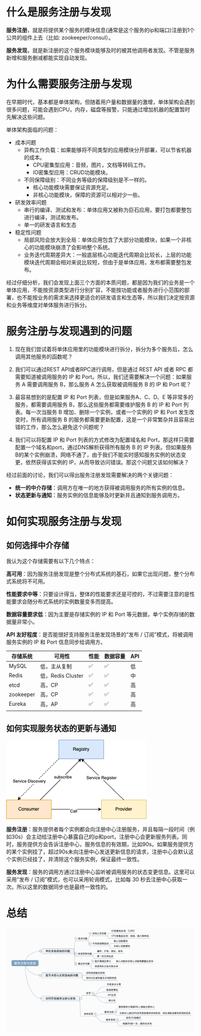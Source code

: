 # 什么是服务注册与发现

**服务注册**，就是将提供某个服务的模块信息(通常是这个服务的ip和端口)注册到1个公共的组件上去（比如: zookeeper/consul）。

**服务发现**，就是新注册的这个服务模块能够及时的被其他调用者发现。不管是服务新增和服务删减都能实现自动发现。

# 为什么需要服务注册与发现

在早期时代，基本都是单体架构，但随着用户量和数据量的激增，单体架构会遇到很多问题，可能会遇到CPU，内存，磁盘等报警，只能通过增加机器的配置暂时先解决这些问题。

单体架构面临的问题：

* 成本问题
  * 异构工作负载：如果能够将不同类型的应用模块分开部署，可以节省机器的成本。
    * CPU密集型应用：音频，图片，文档等转码工作。
    * IO密集型应用：CRUD功能模块。
  * 不同保障级别：不同业务等级的保障级别是不一样的。
    * 核心功能模块需要保证资源充足。
    * 非核心功能模块，保障的资源可以相对少一些。
* 研发效率问题
  * 串行的编译、测试和发布：单体应用又被称为巨石应用，要打包都要整包进行编译，测试和发布。
  * 单一的研发语言和生态
* 稳定性问题
  * 局部风险会放大到全局：单体应用包含了大部分功能模块，如果一个非核心的功能模块崩溃了会影响整个系统。
  * 业务迭代周期差异大：一般底层核心功能迭代周期会比较长，上层的功能模块迭代周期会相对来说比较短，但由于是单体应用，发布都需要整包发布。

经过仔细分析，我们会发现上面三个方面的本质问题，都是因为我们的业务是一个单体应用，不能按资源类型进行分别扩容，不能按功能或者服务进行小范围的部署，也不能按业务的需求来选择更适合的研发语言和生态等，所以我们决定按资源和业务等维度对单体服务进行拆分。

# 服务注册与发现遇到的问题

1. 现在我们尝试着将单体应用里的功能模块进行拆分，拆分为多个服务后，怎么调用其他服务的函数呢？

2. 我们可以通过REST API或者RPC进行调用，但是通过 REST API 或者 RPC 都需要知道被调用服务的 IP 和 Port。所以，我们还需要解决一个问题：如果服务 A 需要调用服务 B，那么服务 A 怎么获取被调用服务 B 的 IP 和 Port 呢？

3. 最容易想到的是配置 IP 和 Port 列表，但是如果服务A、C、D、E 等非常多的服务，都需要调用服务 B，那么这些服务都需要维护服务 B 的 IP 和 Port 列表。每一次当服务 B 增加、删除一个实例，或者一个实例的 IP 和 Port 发生改变时，所有调用服务 B 的服务都需要更新配置，这是一个非常繁杂并且容易出错的工作，那么怎么避免这个问题呢？
4. 我们可以将配置 IP 和 Port 列表的方式修改为配置域名和 Port，那这样只需要配置一个域名和port，通过DNS解析获得所有服务 B 的 IP 列表。但如果服务B的某个实例崩溃，网络不通了，由于我们不能实时感知服务实例的状态变更，依然获得该实例的 IP，从而导致访问错误。那这个问题又该如何解决？

经过前面的讨论，我们可以得出服务注册发现需要解决的两个关键问题：

* **统一的中介存储**：调用方在唯一的地方获得被调用服务的所有实例的信息。
* **状态更新与通知**：服务实例的信息能够及时更新并且通知到服务调用方。

# 如何实现服务注册与发现

## 如何选择中介存储

我认为这个存储需要有以下几个特点：

**高可用**：因为服务注册发现是整个分布式系统的基石，如果它出现问题，整个分布式系统将不可用。

**性能要求中等**：只要设计得当，整体的性能要求还是可控的，不过需要注意的是性能要求会随分布式系统的实例数量变多而提高。

**数据容量要求低**：因为主要是存储实例的 IP 和 Port 等元数据，单个实例存储的数据量非常小。

**API 友好程度**：是否能很好支持服务注册发现场景的“发布 / 订阅”模式，将被调用服务实例的 IP 和 Port 信息同步给调用方。

| 存储系统  | 可用性            | 性能 | 数据容量 | API  |
| --------- | ----------------- | ---- | -------- | ---- |
| MySQL     | 低，主从复制      | ✅    | ✅        | 低   |
| Redis     | 低，Redis Cluster | ✅    | ✅        | 中   |
| etcd      | 高，CP            | ✅    | ✅        | 高   |
| zookeeper | 高，CP            | ✅    | ✅        | 高   |
| Eureka    | 高，AP            | ✅    | ✅        | 高   |
|           |                   |      |          |      |

## 如何实现服务状态的更新与通知

![服务注册与发现.png](./images/服务注册与发现.png)

**服务注册**：服务提供者每个实例都会向注册中心注册服务，并且每隔一段时间（例如30s）会主动给注册中心暴露自己的ip和port，注册中心会更新服务列表。同时，服务提供方会告诉注册中心，服务信息的有效期，比如90s。如果服务提供方的某个实例挂了，超过90s未向注册中心发送更新信息的请求，注册中心会默认这个实例已经挂了，并清除这个服务实例，保证最终一致性。

**服务发现**：服务的调用方通过注册中心监听被调用服务的状态变更信息。这里可以采用“发布 / 订阅”模式，也可以采用轮询模式，比如每 30 秒去注册中心获取一次。所以这里的数据同步也是最终一致性的。

# 总结

![服务注册与发现-总结](./images/服务注册与发现-总结.png)